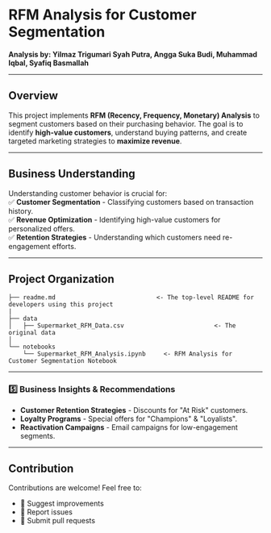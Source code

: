 # **RFM Analysis for Customer Segmentation**  

**Analysis by: Yilmaz Trigumari Syah Putra, Angga Suka Budi, Muhammad Iqbal, Syafiq Basmallah**  

---

## **Overview**  
This project implements **RFM (Recency, Frequency, Monetary) Analysis** to segment customers based on their purchasing behavior. The goal is to identify **high-value customers**, understand buying patterns, and create targeted marketing strategies to **maximize revenue**.  

---

## **Business Understanding**  
Understanding customer behavior is crucial for:  
✅ **Customer Segmentation** - Classifying customers based on transaction history.  
✅ **Revenue Optimization** - Identifying high-value customers for personalized offers.  
✅ **Retention Strategies** - Understanding which customers need re-engagement efforts.  

---

## Project Organization
    ├── readme.md                            <- The top-level README for developers using this project
    |
    ├── data
    │   ├── Supermarket_RFM_Data.csv                         <- The original data
    │
    └── notebooks   
        └── Supermarket_RFM_Analysis.ipynb     <- RFM Analysis for Customer Segmentation Notebook

---

### 5️⃣ **Business Insights & Recommendations**  
- **Customer Retention Strategies** - Discounts for "At Risk" customers.  
- **Loyalty Programs** - Special offers for "Champions" & "Loyalists".  
- **Reactivation Campaigns** - Email campaigns for low-engagement segments.  

---

## **Contribution**  
Contributions are welcome! Feel free to:  
- 📝 Suggest improvements  
- 🐛 Report issues  
- 🔀 Submit pull requests  

